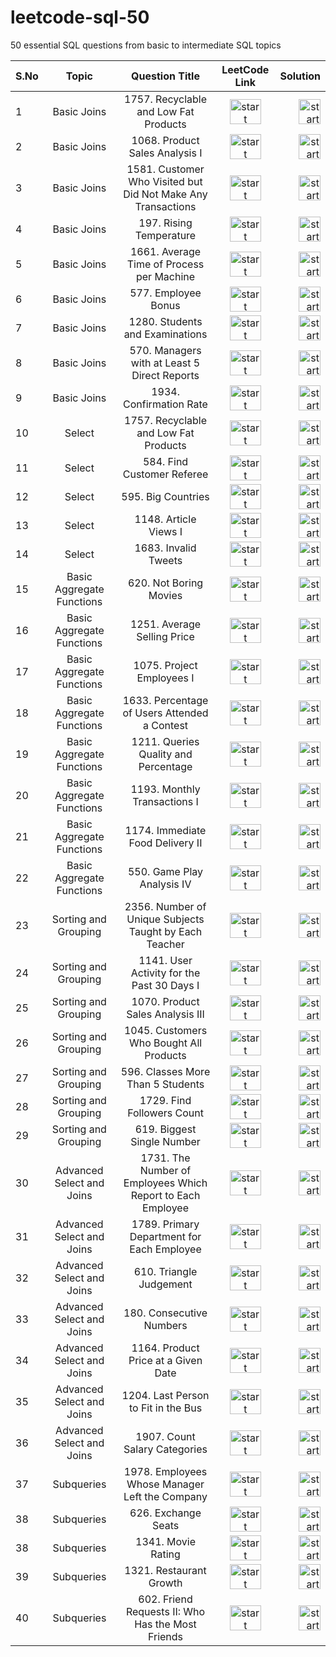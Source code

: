 # leetcode-sql-50
50 essential SQL questions from basic to intermediate SQL topics

| S.No | Topic | Question Title | LeetCode Link | Solution |
| :---         |     :---:      |     :---:      |  :---:      |         ---: |
| 1  |  Basic Joins | 1757. Recyclable and Low Fat Products  | <a href="https://leetcode.com/problems/replace-employee-id-with-the-unique-identifier/?envType=study-plan-v2&envId=top-sql-50"> <img align="center" src="https://ih1.redbubble.net/image.4319740961.7776/st,small,507x507-pad,600x600,f8f8f8.webp" alt="start practicing"  height="40" width="50" /> </a> <br>    |  <a href="https://github.com/Nisha789/leetcode-sql-50/blob/main/1378.%20Replace%20Employee%20ID%20With%20The%20Unique%20Identifier.sql"> <img align="center" src="https://symbols.getvecta.com/stencil_28/61_sql-database-generic.90b41636a8.svg" alt="start practicing"  height="40" width="35" /> </a> <br>    | 
| 2  |  Basic Joins | 1068. Product Sales Analysis I  | <a href="https://leetcode.com/problems/product-sales-analysis-i/description/?envType=study-plan-v2&envId=top-sql-50"> <img align="center" src="https://ih1.redbubble.net/image.4319740961.7776/st,small,507x507-pad,600x600,f8f8f8.webp" alt="start practicing"  height="40" width="50" /> </a> <br>    |  <a href="https://github.com/Nisha789/leetcode-sql-50/blob/main/1068.%20Product%20Sales%20Analysis%20I.sql"> <img align="center" src="https://symbols.getvecta.com/stencil_28/61_sql-database-generic.90b41636a8.svg" alt="start practicing"  height="40" width="35" /> </a> <br>    | 
| 3  |  Basic Joins | 1581. Customer Who Visited but Did Not Make Any Transactions  | <a href="https://leetcode.com/problems/customer-who-visited-but-did-not-make-any-transactions/?envType=study-plan-v2&envId=top-sql-50"> <img align="center" src="https://ih1.redbubble.net/image.4319740961.7776/st,small,507x507-pad,600x600,f8f8f8.webp" alt="start practicing"  height="40" width="50" /> </a> <br>    |  <a href="https://github.com/Nisha789/leetcode-sql-50/blob/main/1581.%20Customer%20Who%20Visited%20but%20Did%20Not%20Make%20Any%20Transactions.sql"> <img align="center" src="https://symbols.getvecta.com/stencil_28/61_sql-database-generic.90b41636a8.svg" alt="start practicing"  height="40" width="35" /> </a> <br>    |
| 4  |  Basic Joins | 197. Rising Temperature  | <a href="https://leetcode.com/problems/rising-temperature/?envType=study-plan-v2&envId=top-sql-50"> <img align="center" src="https://ih1.redbubble.net/image.4319740961.7776/st,small,507x507-pad,600x600,f8f8f8.webp" alt="start practicing"  height="40" width="50" /> </a> <br>    |  <a href="https://github.com/Nisha789/leetcode-sql-50/blob/main/197.%20Rising%20Temperature.sql"> <img align="center" src="https://symbols.getvecta.com/stencil_28/61_sql-database-generic.90b41636a8.svg" alt="start practicing"  height="40" width="35" /> </a> <br>    |
| 5  |  Basic Joins | 1661. Average Time of Process per Machine  | <a href="https://leetcode.com/problems/average-time-of-process-per-machine/?envType=study-plan-v2&envId=top-sql-50"> <img align="center" src="https://ih1.redbubble.net/image.4319740961.7776/st,small,507x507-pad,600x600,f8f8f8.webp" alt="start practicing"  height="40" width="50" /> </a> <br>    |  <a href="https://github.com/Nisha789/leetcode-sql-50/blob/main/1661.%20Average%20Time%20of%20Process%20per%20Machine.sql"> <img align="center" src="https://symbols.getvecta.com/stencil_28/61_sql-database-generic.90b41636a8.svg" alt="start practicing"  height="40" width="35" /> </a> <br>    |
| 6  |  Basic Joins | 577. Employee Bonus  | <a href="https://leetcode.com/problems/employee-bonus/?envType=study-plan-v2&envId=top-sql-50"> <img align="center" src="https://ih1.redbubble.net/image.4319740961.7776/st,small,507x507-pad,600x600,f8f8f8.webp" alt="start practicing"  height="40" width="50" /> </a> <br>    |  <a href="https://github.com/Nisha789/leetcode-sql-50/blob/main/577.%20Employee%20Bonus.sql"> <img align="center" src="https://symbols.getvecta.com/stencil_28/61_sql-database-generic.90b41636a8.svg" alt="start practicing"  height="40" width="35" /> </a> <br>    |
| 7  |  Basic Joins | 1280. Students and Examinations  | <a href="https://leetcode.com/problems/students-and-examinations/description/?envType=study-plan-v2&envId=top-sql-50"> <img align="center" src="https://ih1.redbubble.net/image.4319740961.7776/st,small,507x507-pad,600x600,f8f8f8.webp" alt="start practicing"  height="40" width="50" /> </a> <br>    |  <a href="https://github.com/Nisha789/leetcode-sql-50/blob/main/1280.%20Students%20and%20Examinations.sql"> <img align="center" src="https://symbols.getvecta.com/stencil_28/61_sql-database-generic.90b41636a8.svg" alt="start practicing"  height="40" width="35" /> </a> <br>    |
| 8  |  Basic Joins | 570. Managers with at Least 5 Direct Reports  | <a href="https://leetcode.com/problems/managers-with-at-least-5-direct-reports/submissions/1577392094/?envType=study-plan-v2&envId=top-sql-50"> <img align="center" src="https://ih1.redbubble.net/image.4319740961.7776/st,small,507x507-pad,600x600,f8f8f8.webp" alt="start practicing"  height="40" width="50" /> </a> <br>    |  <a href="https://github.com/Nisha789/leetcode-sql-50/blob/main/570.%20Managers%20with%20at%20Least%205%20Direct%20Reports.sql"> <img align="center" src="https://symbols.getvecta.com/stencil_28/61_sql-database-generic.90b41636a8.svg" alt="start practicing"  height="40" width="35" /> </a> <br>    |
| 9  |  Basic Joins | 1934. Confirmation Rate  | <a href="https://leetcode.com/problems/confirmation-rate/?envType=study-plan-v2&envId=top-sql-50"> <img align="center" src="https://ih1.redbubble.net/image.4319740961.7776/st,small,507x507-pad,600x600,f8f8f8.webp" alt="start practicing"  height="40" width="50" /> </a> <br>    |  <a href="https://github.com/Nisha789/leetcode-sql-50/blob/main/1934.%20Confirmation%20Rate.sql"> <img align="center" src="https://symbols.getvecta.com/stencil_28/61_sql-database-generic.90b41636a8.svg" alt="start practicing"  height="40" width="35" /> </a> <br>    |
| 10  |  Select | 1757. Recyclable and Low Fat Products  | <a href="https://leetcode.com/problems/recyclable-and-low-fat-products/description/?envType=study-plan-v2&envId=top-sql-50"> <img align="center" src="https://ih1.redbubble.net/image.4319740961.7776/st,small,507x507-pad,600x600,f8f8f8.webp" alt="start practicing"  height="40" width="50" /> </a> <br>    |  <a href="https://github.com/Nisha789/leetcode-sql-50/blob/main/select/1757.%20Recyclable%20and%20Low%20Fat%20Products.sql"> <img align="center" src="https://symbols.getvecta.com/stencil_28/61_sql-database-generic.90b41636a8.svg" alt="start practicing"  height="40" width="35" /> </a> <br>    |
| 11  |  Select | 584. Find Customer Referee  | <a href="https://leetcode.com/problems/find-customer-referee/description/?envType=study-plan-v2&envId=top-sql-50"> <img align="center" src="https://ih1.redbubble.net/image.4319740961.7776/st,small,507x507-pad,600x600,f8f8f8.webp" alt="start practicing"  height="40" width="50" /> </a> <br>    |  <a href="https://github.com/Nisha789/leetcode-sql-50/blob/main/select/584.%20Find%20Customer%20Referee.sql"> <img align="center" src="https://symbols.getvecta.com/stencil_28/61_sql-database-generic.90b41636a8.svg" alt="start practicing"  height="40" width="35" /> </a> <br>    |
| 12  |  Select | 595. Big Countries  | <a href="https://leetcode.com/problems/big-countries/description/?envType=study-plan-v2&envId=top-sql-50"> <img align="center" src="https://ih1.redbubble.net/image.4319740961.7776/st,small,507x507-pad,600x600,f8f8f8.webp" alt="start practicing"  height="40" width="50" /> </a> <br>    |  <a href="https://github.com/Nisha789/leetcode-sql-50/blob/main/select/595.%20Big%20Countries.sql"> <img align="center" src="https://symbols.getvecta.com/stencil_28/61_sql-database-generic.90b41636a8.svg" alt="start practicing"  height="40" width="35" /> </a> <br>    |
| 13  |  Select | 1148. Article Views I  | <a href="https://leetcode.com/problems/article-views-i/description/?envType=study-plan-v2&envId=top-sql-50"> <img align="center" src="https://ih1.redbubble.net/image.4319740961.7776/st,small,507x507-pad,600x600,f8f8f8.webp" alt="start practicing"  height="40" width="50" /> </a> <br>    |  <a href="https://github.com/Nisha789/leetcode-sql-50/blob/main/select/1148.%20Article%20Views%20I.sql"> <img align="center" src="https://symbols.getvecta.com/stencil_28/61_sql-database-generic.90b41636a8.svg" alt="start practicing"  height="40" width="35" /> </a> <br>    |
| 14  |  Select | 1683. Invalid Tweets  | <a href="https://leetcode.com/problems/invalid-tweets/description/?envType=study-plan-v2&envId=top-sql-50"> <img align="center" src="https://ih1.redbubble.net/image.4319740961.7776/st,small,507x507-pad,600x600,f8f8f8.webp" alt="start practicing"  height="40" width="50" /> </a> <br>    |  <a href="https://github.com/Nisha789/leetcode-sql-50/blob/main/select/1683.%20Invalid%20Tweets.sql"> <img align="center" src="https://symbols.getvecta.com/stencil_28/61_sql-database-generic.90b41636a8.svg" alt="start practicing"  height="40" width="35" /> </a> <br>    |
| 15  |  Basic Aggregate Functions | 620. Not Boring Movies  | <a href="https://leetcode.com/problems/not-boring-movies/description/?envType=study-plan-v2&envId=top-sql-50"> <img align="center" src="https://ih1.redbubble.net/image.4319740961.7776/st,small,507x507-pad,600x600,f8f8f8.webp" alt="start practicing"  height="40" width="50" /> </a> <br>    |  <a href="https://github.com/Nisha789/leetcode-sql-50/blob/main/basic_aggregate_functions/620.%20Not%20Boring%20Movies.sql"> <img align="center" src="https://symbols.getvecta.com/stencil_28/61_sql-database-generic.90b41636a8.svg" alt="start practicing"  height="40" width="35" /> </a> <br>    |
| 16  |  Basic Aggregate Functions | 1251. Average Selling Price  | <a href="https://leetcode.com/problems/average-selling-price/description/?envType=study-plan-v2&envId=top-sql-50"> <img align="center" src="https://ih1.redbubble.net/image.4319740961.7776/st,small,507x507-pad,600x600,f8f8f8.webp" alt="start practicing"  height="40" width="50" /> </a> <br>    |  <a href="https://github.com/Nisha789/leetcode-sql-50/blob/main/basic_aggregate_functions/1251.%20Average%20Selling%20Price.sql"> <img align="center" src="https://symbols.getvecta.com/stencil_28/61_sql-database-generic.90b41636a8.svg" alt="start practicing"  height="40" width="35" /> </a> <br>    |
| 17  |  Basic Aggregate Functions | 1075. Project Employees I  | <a href="https://leetcode.com/problems/project-employees-i/?envType=study-plan-v2&envId=top-sql-50"> <img align="center" src="https://ih1.redbubble.net/image.4319740961.7776/st,small,507x507-pad,600x600,f8f8f8.webp" alt="start practicing"  height="40" width="50" /> </a> <br>    |  <a href="https://github.com/Nisha789/leetcode-sql-50/blob/main/basic_aggregate_functions/1075.%20Project%20Employees%20I.sql"> <img align="center" src="https://symbols.getvecta.com/stencil_28/61_sql-database-generic.90b41636a8.svg" alt="start practicing"  height="40" width="35" /> </a> <br>    |
| 18  |  Basic Aggregate Functions | 1633. Percentage of Users Attended a Contest  | <a href="https://leetcode.com/problems/percentage-of-users-attended-a-contest/description/?envType=study-plan-v2&envId=top-sql-50"> <img align="center" src="https://ih1.redbubble.net/image.4319740961.7776/st,small,507x507-pad,600x600,f8f8f8.webp" alt="start practicing"  height="40" width="50" /> </a> <br>    |  <a href="https://github.com/Nisha789/leetcode-sql-50/blob/main/basic_aggregate_functions/1633.%20Percentage%20of%20Users%20Attended%20a%20Contest.sql"> <img align="center" src="https://symbols.getvecta.com/stencil_28/61_sql-database-generic.90b41636a8.svg" alt="start practicing"  height="40" width="35" /> </a> <br>    |
| 19  |  Basic Aggregate Functions | 1211. Queries Quality and Percentage  | <a href="https://leetcode.com/problems/queries-quality-and-percentage/description/?envType=study-plan-v2&envId=top-sql-50"> <img align="center" src="https://ih1.redbubble.net/image.4319740961.7776/st,small,507x507-pad,600x600,f8f8f8.webp" alt="start practicing"  height="40" width="50" /> </a> <br>    |  <a href="https://github.com/Nisha789/leetcode-sql-50/blob/main/basic_aggregate_functions/1211.%20Queries%20Quality%20and%20Percentage.sql"> <img align="center" src="https://symbols.getvecta.com/stencil_28/61_sql-database-generic.90b41636a8.svg" alt="start practicing"  height="40" width="35" /> </a> <br>    |
| 20  |  Basic Aggregate Functions | 1193. Monthly Transactions I  | <a href="https://leetcode.com/problems/monthly-transactions-i/?envType=study-plan-v2&envId=top-sql-50"> <img align="center" src="https://ih1.redbubble.net/image.4319740961.7776/st,small,507x507-pad,600x600,f8f8f8.webp" alt="start practicing"  height="40" width="50" /> </a> <br>    |  <a href="https://github.com/Nisha789/leetcode-sql-50/blob/main/basic_aggregate_functions/1193.%20Monthly%20Transactions%20I.sql"> <img align="center" src="https://symbols.getvecta.com/stencil_28/61_sql-database-generic.90b41636a8.svg" alt="start practicing"  height="40" width="35" /> </a> <br>    |
| 21  |  Basic Aggregate Functions | 1174. Immediate Food Delivery II | <a href="https://leetcode.com/problems/immediate-food-delivery-ii/description/?envType=study-plan-v2&envId=top-sql-50"> <img align="center" src="https://ih1.redbubble.net/image.4319740961.7776/st,small,507x507-pad,600x600,f8f8f8.webp" alt="start practicing"  height="40" width="50" /> </a> <br>    |  <a href="https://github.com/Nisha789/leetcode-sql-50/blob/main/basic_aggregate_functions/1174.%20Immediate%20Food%20Delivery%20II.sql"> <img align="center" src="https://symbols.getvecta.com/stencil_28/61_sql-database-generic.90b41636a8.svg" alt="start practicing"  height="40" width="35" /> </a> <br>    |
| 22  |  Basic Aggregate Functions | 550. Game Play Analysis IV | <a href="https://leetcode.com/problems/game-play-analysis-iv/description/?envType=study-plan-v2&envId=top-sql-50"> <img align="center" src="https://ih1.redbubble.net/image.4319740961.7776/st,small,507x507-pad,600x600,f8f8f8.webp" alt="start practicing"  height="40" width="50" /> </a> <br>    |  <a href="https://github.com/Nisha789/leetcode-sql-50/blob/main/basic_aggregate_functions/550.%20Game%20Play%20Analysis%20IV.sql"> <img align="center" src="https://symbols.getvecta.com/stencil_28/61_sql-database-generic.90b41636a8.svg" alt="start practicing"  height="40" width="35" /> </a> <br>    |
| 23  |  Sorting and Grouping | 2356. Number of Unique Subjects Taught by Each Teacher | <a href="https://leetcode.com/problems/number-of-unique-subjects-taught-by-each-teacher/description/?envType=study-plan-v2&envId=top-sql-50"> <img align="center" src="https://ih1.redbubble.net/image.4319740961.7776/st,small,507x507-pad,600x600,f8f8f8.webp" alt="start practicing"  height="40" width="50" /> </a> <br>    |  <a href="https://github.com/Nisha789/leetcode-sql-50/blob/main/sorting-and-grouping/2356.%20Number%20of%20Unique%20Subjects%20Taught%20by%20Each%20Teacher.sql"> <img align="center" src="https://symbols.getvecta.com/stencil_28/61_sql-database-generic.90b41636a8.svg" alt="start practicing"  height="40" width="35" /> </a> <br>    |
| 24  |  Sorting and Grouping | 1141. User Activity for the Past 30 Days I | <a href="https://leetcode.com/problems/user-activity-for-the-past-30-days-i/description/?envType=study-plan-v2&envId=top-sql-50"> <img align="center" src="https://ih1.redbubble.net/image.4319740961.7776/st,small,507x507-pad,600x600,f8f8f8.webp" alt="start practicing"  height="40" width="50" /> </a> <br>    |  <a href="https://github.com/Nisha789/leetcode-sql-50/blob/main/sorting-and-grouping/1141.%20User%20Activity%20for%20the%20Past%2030%20Days%20I.sql"> <img align="center" src="https://symbols.getvecta.com/stencil_28/61_sql-database-generic.90b41636a8.svg" alt="start practicing"  height="40" width="35" /> </a> <br>    |
| 25  |  Sorting and Grouping | 1070. Product Sales Analysis III | <a href="https://leetcode.com/problems/product-sales-analysis-iii/description/?envType=study-plan-v2&envId=top-sql-50"> <img align="center" src="https://ih1.redbubble.net/image.4319740961.7776/st,small,507x507-pad,600x600,f8f8f8.webp" alt="start practicing"  height="40" width="50" /> </a> <br>    |  <a href="https://github.com/Nisha789/leetcode-sql-50/blob/main/sorting-and-grouping/1070.%20Product%20Sales%20Analysis%20III.sql"> <img align="center" src="https://symbols.getvecta.com/stencil_28/61_sql-database-generic.90b41636a8.svg" alt="start practicing"  height="40" width="35" /> </a> <br>    |
| 26  |  Sorting and Grouping | 1045. Customers Who Bought All Products | <a href="https://leetcode.com/problems/customers-who-bought-all-products/description/?envType=study-plan-v2&envId=top-sql-50"> <img align="center" src="https://ih1.redbubble.net/image.4319740961.7776/st,small,507x507-pad,600x600,f8f8f8.webp" alt="start practicing"  height="40" width="50" /> </a> <br>    |  <a href="https://github.com/Nisha789/leetcode-sql-50/blob/main/sorting-and-grouping/1045.%20Customers%20Who%20Bought%20All%20Products.sql"> <img align="center" src="https://symbols.getvecta.com/stencil_28/61_sql-database-generic.90b41636a8.svg" alt="start practicing"  height="40" width="35" /> </a> <br>    |
| 27  |  Sorting and Grouping | 596. Classes More Than 5 Students | <a href="https://leetcode.com/problems/classes-more-than-5-students/description/?envType=study-plan-v2&envId=top-sql-50"> <img align="center" src="https://ih1.redbubble.net/image.4319740961.7776/st,small,507x507-pad,600x600,f8f8f8.webp" alt="start practicing"  height="40" width="50" /> </a> <br>    |  <a href="https://github.com/Nisha789/leetcode-sql-50/blob/main/sorting-and-grouping/2356.%20Number%20of%20Unique%20Subjects%20Taught%20by%20Each%20Teacher.sql"> <img align="center" src="https://symbols.getvecta.com/stencil_28/61_sql-database-generic.90b41636a8.svg" alt="start practicing"  height="40" width="35" /> </a> <br>    |
| 28  |  Sorting and Grouping | 1729. Find Followers Count | <a href="https://leetcode.com/problems/game-play-analysis-iv/description/?envType=study-plan-v2&envId=top-sql-50"> <img align="center" src="https://ih1.redbubble.net/image.4319740961.7776/st,small,507x507-pad,600x600,f8f8f8.webp" alt="start practicing"  height="40" width="50" /> </a> <br>    |  <a href="https://github.com/Nisha789/leetcode-sql-50/blob/main/sorting-and-grouping/596.%20Classes%20More%20Than%205%20Students.sql"> <img align="center" src="https://symbols.getvecta.com/stencil_28/61_sql-database-generic.90b41636a8.svg" alt="start practicing"  height="40" width="35" /> </a> <br>    |
| 29  |  Sorting and Grouping | 619. Biggest Single Number | <a href="https://leetcode.com/problems/biggest-single-number/description/?envType=study-plan-v2&envId=top-sql-50"> <img align="center" src="https://ih1.redbubble.net/image.4319740961.7776/st,small,507x507-pad,600x600,f8f8f8.webp" alt="start practicing"  height="40" width="50" /> </a> <br>    |  <a href="https://github.com/Nisha789/leetcode-sql-50/blob/main/sorting-and-grouping/619.%20Biggest%20Single%20Number.sql"> <img align="center" src="https://symbols.getvecta.com/stencil_28/61_sql-database-generic.90b41636a8.svg" alt="start practicing"  height="40" width="35" /> </a> <br>    |
| 30  |  Advanced Select and Joins | 1731. The Number of Employees Which Report to Each Employee | <a href="https://leetcode.com/problems/the-number-of-employees-which-report-to-each-employee/description/?envType=study-plan-v2&envId=top-sql-50"> <img align="center" src="https://ih1.redbubble.net/image.4319740961.7776/st,small,507x507-pad,600x600,f8f8f8.webp" alt="start practicing"  height="40" width="50" /> </a> <br>    |  <a href="https://github.com/Nisha789/leetcode-sql-50/blob/main/advanced-select-and-joins/1731.%20The%20Number%20of%20Employees%20Which%20Report%20to%20Each%20Employee.sql"> <img align="center" src="https://symbols.getvecta.com/stencil_28/61_sql-database-generic.90b41636a8.svg" alt="start practicing"  height="40" width="35" /> </a> <br>    |
| 31  |  Advanced Select and Joins | 1789. Primary Department for Each Employee | <a href="https://leetcode.com/problems/primary-department-for-each-employee/description/?envType=study-plan-v2&envId=top-sql-50"> <img align="center" src="https://ih1.redbubble.net/image.4319740961.7776/st,small,507x507-pad,600x600,f8f8f8.webp" alt="start practicing"  height="40" width="50" /> </a> <br>    |  <a href="https://github.com/Nisha789/leetcode-sql-50/blob/main/advanced-select-and-joins/1789.%20Primary%20Department%20for%20Each%20Employee.sql"> <img align="center" src="https://symbols.getvecta.com/stencil_28/61_sql-database-generic.90b41636a8.svg" alt="start practicing"  height="40" width="35" /> </a> <br>    |
| 32  |  Advanced Select and Joins | 610. Triangle Judgement | <a href="https://leetcode.com/problems/triangle-judgement/description/?envType=study-plan-v2&envId=top-sql-50"> <img align="center" src="https://ih1.redbubble.net/image.4319740961.7776/st,small,507x507-pad,600x600,f8f8f8.webp" alt="start practicing"  height="40" width="50" /> </a> <br>    |  <a href="https://github.com/Nisha789/leetcode-sql-50/blob/main/advanced-select-and-joins/610.%20Triangle%20Judgement.sql"> <img align="center" src="https://symbols.getvecta.com/stencil_28/61_sql-database-generic.90b41636a8.svg" alt="start practicing"  height="40" width="35" /> </a> <br>    |
| 33  |  Advanced Select and Joins | 180. Consecutive Numbers | <a href="https://leetcode.com/problems/consecutive-numbers/description/?envType=study-plan-v2&envId=top-sql-50"> <img align="center" src="https://ih1.redbubble.net/image.4319740961.7776/st,small,507x507-pad,600x600,f8f8f8.webp" alt="start practicing"  height="40" width="50" /> </a> <br>    |  <a href="https://github.com/Nisha789/leetcode-sql-50/blob/main/advanced-select-and-joins/180.%20Consecutive%20Numbers.sql"> <img align="center" src="https://symbols.getvecta.com/stencil_28/61_sql-database-generic.90b41636a8.svg" alt="start practicing"  height="40" width="35" /> </a> <br>    |
| 34  |  Advanced Select and Joins | 1164. Product Price at a Given Date | <a href="https://leetcode.com/problems/product-price-at-a-given-date/description/?envType=study-plan-v2&envId=top-sql-50"> <img align="center" src="https://ih1.redbubble.net/image.4319740961.7776/st,small,507x507-pad,600x600,f8f8f8.webp" alt="start practicing"  height="40" width="50" /> </a> <br>    |  <a href="https://github.com/Nisha789/leetcode-sql-50/blob/main/advanced-select-and-joins/1164.%20Product%20Price%20at%20a%20Given%20Date.sql"> <img align="center" src="https://symbols.getvecta.com/stencil_28/61_sql-database-generic.90b41636a8.svg" alt="start practicing"  height="40" width="35" /> </a> <br>    |
| 35  |  Advanced Select and Joins | 1204. Last Person to Fit in the Bus | <a href="https://leetcode.com/problems/last-person-to-fit-in-the-bus/description/?envType=study-plan-v2&envId=top-sql-50"> <img align="center" src="https://ih1.redbubble.net/image.4319740961.7776/st,small,507x507-pad,600x600,f8f8f8.webp" alt="start practicing"  height="40" width="50" /> </a> <br>    |  <a href="https://github.com/Nisha789/leetcode-sql-50/blob/main/advanced-select-and-joins/1204.%20Last%20Person%20to%20Fit%20in%20the%20Bus.sql"> <img align="center" src="https://symbols.getvecta.com/stencil_28/61_sql-database-generic.90b41636a8.svg" alt="start practicing"  height="40" width="35" /> </a> <br>    |
| 36  |  Advanced Select and Joins | 1907. Count Salary Categories | <a href="https://leetcode.com/problems/count-salary-categories/?envType=study-plan-v2&envId=top-sql-50"> <img align="center" src="https://ih1.redbubble.net/image.4319740961.7776/st,small,507x507-pad,600x600,f8f8f8.webp" alt="start practicing"  height="40" width="50" /> </a> <br>    |  <a href="https://github.com/Nisha789/leetcode-sql-50/blob/main/advanced-select-and-joins/1907.%20Count%20Salary%20Categories.sql"> <img align="center" src="https://symbols.getvecta.com/stencil_28/61_sql-database-generic.90b41636a8.svg" alt="start practicing"  height="40" width="35" /> </a> <br>    |
| 37  |  Subqueries | 1978. Employees Whose Manager Left the Company | <a href="https://leetcode.com/problems/employees-whose-manager-left-the-company/?envType=study-plan-v2&envId=top-sql-50"> <img align="center" src="https://ih1.redbubble.net/image.4319740961.7776/st,small,507x507-pad,600x600,f8f8f8.webp" alt="start practicing"  height="40" width="50" /> </a> <br>    |  <a href="https://github.com/Nisha789/leetcode-sql-50/blob/main/subqueries/1978.%20Employees%20Whose%20Manager%20Left%20the%20Company.sql"> <img align="center" src="https://symbols.getvecta.com/stencil_28/61_sql-database-generic.90b41636a8.svg" alt="start practicing"  height="40" width="35" /> </a> <br>    |
| 38  |  Subqueries | 626. Exchange Seats | <a href="https://leetcode.com/problems/exchange-seats/description/?envType=study-plan-v2&envId=top-sql-50"> <img align="center" src="https://ih1.redbubble.net/image.4319740961.7776/st,small,507x507-pad,600x600,f8f8f8.webp" alt="start practicing"  height="40" width="50" /> </a> <br>    |  <a href="https://github.com/Nisha789/leetcode-sql-50/blob/main/subqueries/626.%20Exchange%20Seats.sql"> <img align="center" src="https://symbols.getvecta.com/stencil_28/61_sql-database-generic.90b41636a8.svg" alt="start practicing"  height="40" width="35" /> </a> <br>    |
| 38  |  Subqueries | 1341. Movie Rating | <a href="https://leetcode.com/problems/movie-rating/description/?envType=study-plan-v2&envId=top-sql-50"> <img align="center" src="https://ih1.redbubble.net/image.4319740961.7776/st,small,507x507-pad,600x600,f8f8f8.webp" alt="start practicing"  height="40" width="50" /> </a> <br>    |  <a href="https://github.com/Nisha789/leetcode-sql-50/blob/main/subqueries/1341.%20Movie%20Rating.sql"> <img align="center" src="https://symbols.getvecta.com/stencil_28/61_sql-database-generic.90b41636a8.svg" alt="start practicing"  height="40" width="35" /> </a> <br>    |
| 39  |  Subqueries | 1321. Restaurant Growth | <a href="https://leetcode.com/problems/restaurant-growth/description/?envType=study-plan-v2&envId=top-sql-50"> <img align="center" src="https://ih1.redbubble.net/image.4319740961.7776/st,small,507x507-pad,600x600,f8f8f8.webp" alt="start practicing"  height="40" width="50" /> </a> <br>    |  <a href="https://github.com/Nisha789/leetcode-sql-50/blob/main/subqueries/1321.%20Restaurant%20Growth.sql"> <img align="center" src="https://symbols.getvecta.com/stencil_28/61_sql-database-generic.90b41636a8.svg" alt="start practicing"  height="40" width="35" /> </a> <br>    |
| 40  |  Subqueries | 602. Friend Requests II: Who Has the Most Friends | <a href="https://leetcode.com/problems/friend-requests-ii-who-has-the-most-friends/description/?envType=study-plan-v2&envId=top-sql-50"> <img align="center" src="https://ih1.redbubble.net/image.4319740961.7776/st,small,507x507-pad,600x600,f8f8f8.webp" alt="start practicing"  height="40" width="50" /> </a> <br>    |  <a href="https://github.com/Nisha789/leetcode-sql-50/blob/main/subqueries/602.%20Friend%20Requests%20II%3A%20Who%20Has%20the%20Most%20Friends.sql"> <img align="center" src="https://symbols.getvecta.com/stencil_28/61_sql-database-generic.90b41636a8.svg" alt="start practicing"  height="40" width="35" /> </a> <br>    |
